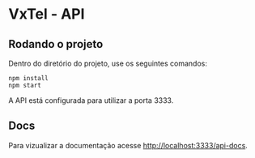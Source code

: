 # VxTel - API

## Rodando o projeto

Dentro do diretório do projeto, use os seguintes comandos:

```
npm install
npm start
```

A API está configurada para utilizar a porta 3333.

## Docs

Para vizualizar a documentação acesse [http://localhost:3333/api-docs](http://localhost:3333/api-docs).
